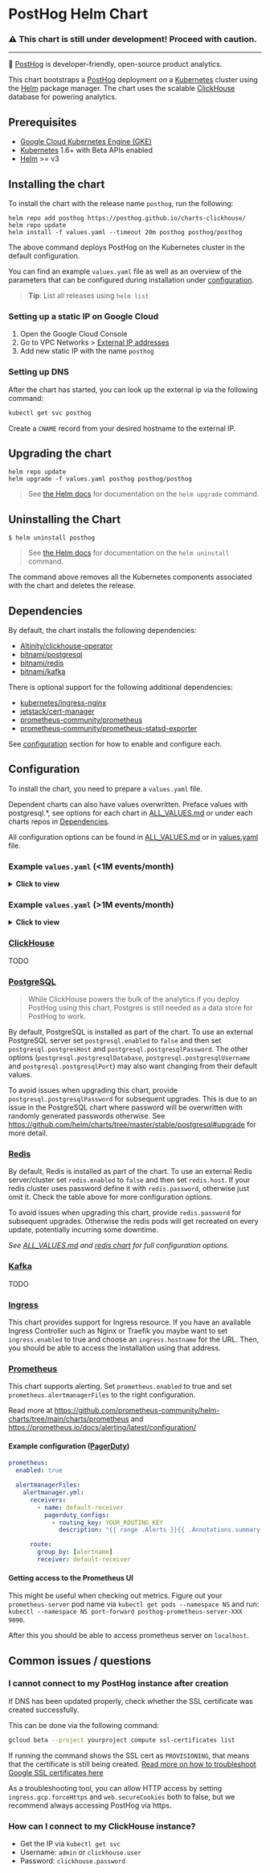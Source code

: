 # PostHog Helm Chart

### :warning: This chart is still under development! Proceed with caution.

-----

🦔 [PostHog](https://posthog.com/) is developer-friendly, open-source product analytics.

This chart bootstraps a [PostHog](https://posthog.com/) deployment on a [Kubernetes](http://kubernetes.io) cluster using the [Helm](https://helm.sh) package manager. The chart uses the scalable [ClickHouse](https://clickhouse.tech/) database for powering analytics.

## Prerequisites

- [Google Cloud Kubernetes Engine (GKE)](https://cloud.google.com/kubernetes-engine/)
- [Kubernetes](https://kubernetes.io/) 1.6+ with Beta APIs enabled
- [Helm](https://helm.sh/) >= v3

## Installing the chart

To install the chart with the release name `posthog`, run the following:

```console
helm repo add posthog https://posthog.github.io/charts-clickhouse/
helm repo update
helm install -f values.yaml --timeout 20m posthog posthog/posthog
```

The above command deploys PostHog on the Kubernetes cluster in the default configuration.

You can find an example `values.yaml` file as well as an overview of the parameters that can be configured during installation under [configuration](#configuration).

> **Tip**: List all releases using `helm list`

### Setting up a static IP on Google Cloud

1. Open the Google Cloud Console
1. Go to VPC Networks > [External IP addresses](https://console.cloud.google.com/networking/addresses/list)
1. Add new static IP with the name `posthog`

### Setting up DNS

After the chart has started, you can look up the external ip via the following command:

```bash
kubectl get svc posthog
```

Create a `CNAME` record from your desired hostname to the external IP.

## Upgrading the chart

```console
helm repo update
helm upgrade -f values.yaml posthog posthog/posthog
```

> See [the Helm docs](https://helm.sh/docs/helm/helm_upgrade/) for documentation on the `helm upgrade` command.


## Uninstalling the Chart

```console
$ helm uninstall posthog
```

> See [the Helm docs](https://helm.sh/docs/helm/helm_uninstall/) for documentation on the `helm uninstall` command.

The command above removes all the Kubernetes components associated with the chart and deletes the release.

## Dependencies

By default, the chart installs the following dependencies:

- [Altinity/clickhouse-operator](https://github.com/Altinity/clickhouse-operator/)
- [bitnami/postgresql](https://github.com/bitnami/charts/tree/master/bitnami/postgresql)
- [bitnami/redis](https://github.com/bitnami/charts/tree/master/bitnami/redis)
- [bitnami/kafka](https://github.com/bitnami/charts/tree/master/bitnami/kafka)

There is optional support for the following additional dependencies:

- [kubernetes/ingress-nginx](https://github.com/kubernetes/ingress-nginx/)
- [jetstack/cert-manager](https://github.com/jetstack/cert-manager)
- [prometheus-community/prometheus](https://github.com/prometheus-community/helm-charts/tree/main/charts/prometheus)
- [prometheus-community/prometheus-statsd-exporter](https://github.com/prometheus-community/helm-charts/tree/main/charts/prometheus-statsd-exporter)

See [configuration](#configuration) section for how to enable and configure each.

## Configuration

To install the chart, you need to prepare a `values.yaml` file.

Dependent charts can also have values overwritten. Preface values with postgresql.*, see options for each chart in [ALL_VALUES.md](ALL_VALUES.md) or under each charts repos in [Dependencies](#Dependencies).

All configuration options can be found in [ALL_VALUES.md](ALL_VALUES.md) or in [values.yaml](values.yaml) file.

### Example `values.yaml` (<1M events/month)
<details>
  <summary>
    <b>Click to view</b>
  </summary>
    
<br />
    
This `values.yaml` is geared towards minimizing cost on google kubernetes engine. Use it if you have less than 1M events/month.

```yaml
# Minimal settings for scale of 10k to 1M events/month.
# Note that this is experimental, please let us know how this worked for you.

cloud: gcp
ingress:
  hostname: "posthog.yourcloud.net"

clickhouseOperator:
  storage: 60Gi

postgresql:
  persistence:
    size: 20Gi

redis:
  master:
    size: 2Gi

kafka:
  persistence:
    size: 10Gi
  logRetentionBytes: _8_000_000_000

# Extra replicas for more loaded services
web:
  replicacount: 2

worker:
  replicacount: 2

plugins:
  replicacount: 2

pgbouncer:
  replicacount: 1
```
                              
</details>

### Example `values.yaml` (>1M events/month)
<details>
  <summary>
    <b>Click to view</b>
  </summary>
    
<br />

This `values.yaml` is geared towards larger-scale installations cost on google kubernetes engine. Use it if you have more than 1M events/month.

```yaml
# Minimal settings for anything beyond 1M events/month scale.
# Note that this is experimental, please let us know how this worked for you.

cloud: gcp
ingress:
  hostname: "posthog.yourcloud.net"

clickhouseOperator:
  storage: 200Gi

postgresql:
  persistence:
    size: 60Gi

redis:
  master:
    size: 30Gi

kafka:
  persistence:
    size: 30Gi
  logRetentionBytes: _22_000_000_000

pgbouncer:
  hpa:
    enabled: true

web:
  hpa:
    enabled: true

beat:
  hpa:
    enabled: true

worker:
  hpa:
    enabled: true

plugins:
  hpa:
    enabled: true
```

</details>  

### [ClickHouse](https://clickhouse.tech/)

TODO

### [PostgreSQL](https://www.postgresql.org/)

> While ClickHouse powers the bulk of the analytics if you deploy PostHog using this chart, Postgres is still needed as a data store for PostHog to work. 
  
By default, PostgreSQL is installed as part of the chart. To use an external PostgreSQL server set `postgresql.enabled` to `false` and then set `postgresql.postgresHost` and `postgresql.postgresqlPassword`. The other options (`postgresql.postgresqlDatabase`, `postgresql.postgresqlUsername` and `postgresql.postgresqlPort`) may also want changing from their default values.

To avoid issues when upgrading this chart, provide `postgresql.postgresqlPassword` for subsequent upgrades. This is due to an issue in the PostgreSQL chart where password will be overwritten with randomly generated passwords otherwise. See https://github.com/helm/charts/tree/master/stable/postgresql#upgrade for more detail.

### [Redis](https://redis.io/)

By default, Redis is installed as part of the chart. To use an external Redis server/cluster set `redis.enabled` to `false` and then set `redis.host`. If your redis cluster uses password define it with `redis.password`, otherwise just omit it. Check the table above for more configuration options.

To avoid issues when upgrading this chart, provide `redis.password` for subsequent upgrades. Otherwise the redis pods will get recreated on every update, potentially incurring some downtime.

_See [ALL_VALUES.md](ALL_VALUES.md) and [redis chart](https://github.com/bitnami/charts/tree/master/bitnami/redis) for full configuration options._

### [Kafka](https://kafka.apache.org/)

TODO

### [Ingress](https://kubernetes.io/docs/concepts/services-networking/ingress/)

This chart provides support for Ingress resource. If you have an available Ingress Controller such as Nginx or Traefik you maybe want to set `ingress.enabled` to true and choose an `ingress.hostname` for the URL. Then, you should be able to access the installation using that address.

### [Prometheus](https://prometheus.io/docs/introduction/overview/)

This chart supports alerting. Set `prometheus.enabled` to true and set `prometheus.alertmanagerFiles` to the right configuration.

Read more at https://github.com/prometheus-community/helm-charts/tree/main/charts/prometheus and https://prometheus.io/docs/alerting/latest/configuration/

#### Example configuration ([PagerDuty](https://www.pagerduty.com/))

```yaml
prometheus:
  enabled: true

  alertmanagerFiles:
    alertmanager.yml:
      receivers:
        - name: default-receiver
          pagerduty_configs:
            - routing_key: YOUR_ROUTING_KEY
              description: "{{ range .Alerts }}{{ .Annotations.summary }}\n{{ end }}"

      route:
        group_by: [alertname]
        receiver: default-receiver
```

#### Getting access to the Prometheus UI

This might be useful when checking out metrics. Figure out your `prometheus-server` pod name via `kubectl get pods --namespace NS` and run:
`kubectl --namespace NS port-forward posthog-prometheus-server-XXX 9090`.

After this you should be able to access prometheus server on `localhost`.

## Common issues / questions

### I cannot connect to my PostHog instance after creation

If DNS has been updated properly, check whether the SSL certificate was created successfully.

This can be done via the following command:

```bash
gcloud beta --project yourproject compute ssl-certificates list
```

If running the command shows the SSL cert as `PROVISIONING`, that means that the certificate is still being created. [Read more on how to troubleshoot Google SSL certificates here](https://cloud.google.com/load-balancing/docs/ssl-certificates/troubleshooting)

As a troubleshooting tool, you can allow HTTP access by setting `ingress.gcp.forceHttps` and `web.secureCookies` both to false, but we recommend always accessing PostHog via https.

### How can I connect to my ClickHouse instance?

- Get the IP via `kubectl get svc`
- Username: `admin` or `clickhouse.user`
- Password: `clickhouse.password`
